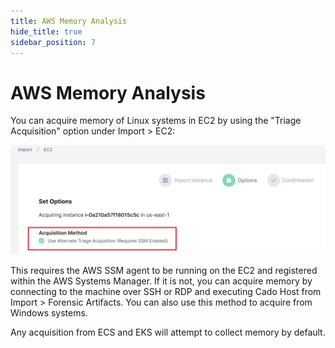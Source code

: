 ```yaml
---
title: AWS Memory Analysis
hide_title: true
sidebar_position: 7
---
```



# AWS Memory Analysis
You can acquire memory of Linux systems in EC2 by using the "Triage Acquisition" option under Import > EC2:

![AWS Memory](/img/alternate-ec2.png)

This requires the AWS SSM agent to be running on the EC2 and registered within the AWS Systems Manager. If it is not, you can acquire memory by connecting to the machine over SSH or RDP and executing Cado Host from Import > Forensic Artifacts. You can also use this method to acquire from Windows systems.

Any acquisition from ECS and EKS will attempt to collect memory by default.



